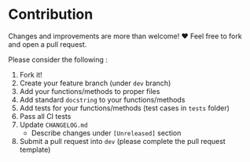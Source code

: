 # Contribution			

Changes and improvements are more than welcome! ❤️ Feel free to fork and open a pull request.		


Please consider the following :


1. Fork it!
2. Create your feature branch (under `dev` branch)
3. Add your functions/methods to proper files
4. Add standard `docstring` to your functions/methods
5. Add tests for your functions/methods (test cases in `tests` folder)
6. Pass all CI tests
7. Update `CHANGELOG.md`
	- Describe changes under `[Unreleased]` section
8. Submit a pull request into `dev` (please complete the pull request template)
